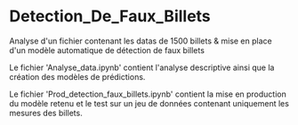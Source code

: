 # Detection_De_Faux_Billets
Analyse d'un fichier contenant les datas de 1500 billets &amp; mise en place d'un modèle automatique de détection de faux billets

Le fichier 'Analyse_data.ipynb' contient l'analyse descriptive ainsi que la création des modèles de prédictions.

Le fichier 'Prod_detection_faux_billets.ipynb' contient la mise en production du modèle retenu et le test sur un jeu de données contenant uniquement les mesures des billets.
